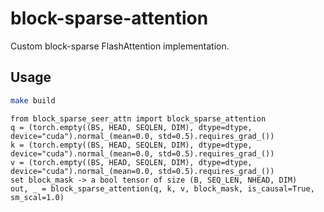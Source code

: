 # block-sparse-attention

Custom block-sparse FlashAttention implementation.

## Usage
```bash
make build
```

```
from block_sparse_seer_attn import block_sparse_attention
q = (torch.empty((BS, HEAD, SEQLEN, DIM), dtype=dtype, device="cuda").normal_(mean=0.0, std=0.5).requires_grad_())
k = (torch.empty((BS, HEAD, SEQLEN, DIM), dtype=dtype, device="cuda").normal_(mean=0.0, std=0.5).requires_grad_())
v = (torch.empty((BS, HEAD, SEQLEN, DIM), dtype=dtype, device="cuda").normal_(mean=0.0, std=0.5).requires_grad_())
set block_mask -> a bool tensor of size (B, SEQ_LEN, NHEAD, DIM) 
out, _ = block_sparse_attention(q, k, v, block_mask, is_causal=True, sm_scal=1.0)

```
